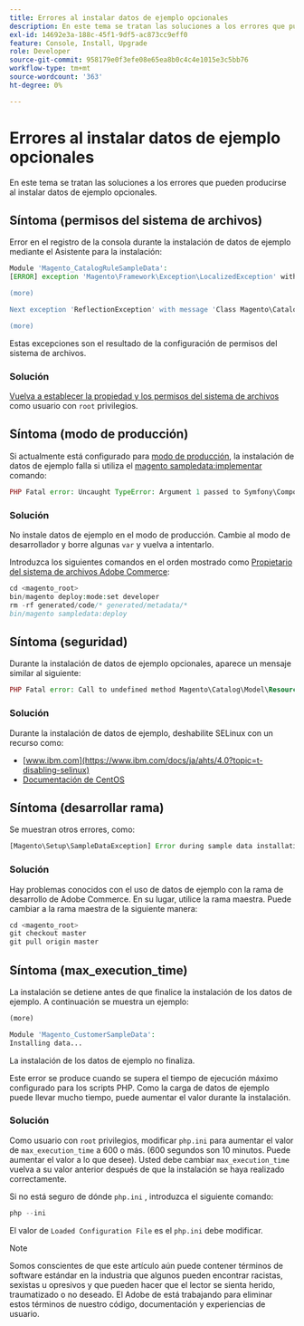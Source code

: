 ```yaml
---
title: Errores al instalar datos de ejemplo opcionales
description: En este tema se tratan las soluciones a los errores que pueden producirse al instalar datos de ejemplo opcionales.
exl-id: 14692e3a-188c-45f1-9df5-ac873cc9eff0
feature: Console, Install, Upgrade
role: Developer
source-git-commit: 958179e0f3efe08e65ea8b0c4c4e1015e3c5bb76
workflow-type: tm+mt
source-wordcount: '363'
ht-degree: 0%

---
```


# Errores al instalar datos de ejemplo opcionales

En este tema se tratan las soluciones a los errores que pueden producirse al instalar datos de ejemplo opcionales.

## Síntoma (permisos del sistema de archivos)

Error en el registro de la consola durante la instalación de datos de ejemplo mediante el Asistente para la instalación:

```php
Module 'Magento_CatalogRuleSampleData':
[ERROR] exception 'Magento\Framework\Exception\LocalizedException' with message 'Can't create directory /var/www/html/magento2/generated/code/Magento/CatalogRule/Model/.' in /var/www/html/magento2/lib/internal/Magento/Framework/Code/Generator.php:103

(more)

Next exception 'ReflectionException' with message 'Class Magento\CatalogRule\Model\RuleFactory does not exist' in /var/www/html/magento2/lib/internal/Magento/Framework/Code/Reader/ClassReader.php:29

(more)
```

Estas excepciones son el resultado de la configuración de permisos del sistema de archivos.

### Solución

[Vuelva a establecer la propiedad y los permisos del sistema de archivos](https://experienceleague.adobe.com/docs/commerce-operations/configuration-guide/deployment/file-system-permissions.html) como usuario con `root` privilegios.

## Síntoma (modo de producción)

Si actualmente está configurado para [modo de producción](https://experienceleague.adobe.com/docs/commerce-operations/configuration-guide/setup/application-modes.html), la instalación de datos de ejemplo falla si utiliza el [magento sampledata:implementar](https://experienceleague.adobe.com/docs/commerce-operations/installation-guide/next-steps/sample-data/composer-packages.html) comando:

```php
PHP Fatal error: Uncaught TypeError: Argument 1 passed to Symfony\Component\Console\Input\ArrayInput::__construct() must be of the type array, object given, called in /<path>/vendor/magento/framework/ObjectManager/Factory/AbstractFactory.php on line 97 and defined in /<path>/vendor/symfony/console/Symfony/Component/Console/Input/ArrayInput.php:37
```

### Solución

No instale datos de ejemplo en el modo de producción. Cambie al modo de desarrollador y borre algunas `var` y vuelva a intentarlo.

Introduzca los siguientes comandos en el orden mostrado como [Propietario del sistema de archivos Adobe Commerce](https://experienceleague.adobe.com/docs/commerce-operations/installation-guide/prerequisites/file-system/overview.html):

```php
cd <magento_root>
bin/magento deploy:mode:set developer
rm -rf generated/code/* generated/metadata/*
bin/magento sampledata:deploy
```

## Síntoma (seguridad)

Durante la instalación de datos de ejemplo opcionales, aparece un mensaje similar al siguiente:

```php
PHP Fatal error: Call to undefined method Magento\Catalog\Model\Resource\Product\Interceptor::getWriteConnection() in /var/www/magento2/app/code/Magento/SampleData/Module/Catalog/Setup/Product/Gallery.php on line 144
```

### Solución

Durante la instalación de datos de ejemplo, deshabilite SELinux con un recurso como:

* [www.ibm.com](https://www.ibm.com/docs/ja/ahts/4.0?topic=t-disabling-selinux)
* [Documentación de CentOS](https://docs.centos.org/en-US/docs/)

## Síntoma (desarrollar rama)

Se muestran otros errores, como:

```php
[Magento\Setup\SampleDataException] Error during sample data installation: Class Magento\Sales\Model\Service\OrderFactory does not exist
```

### Solución

Hay problemas conocidos con el uso de datos de ejemplo con la rama de desarrollo de Adobe Commerce. En su lugar, utilice la rama maestra. Puede cambiar a la rama maestra de la siguiente manera:

```php
cd <magento_root>
git checkout master
git pull origin master
```

## Síntoma (max_execution_time)

La instalación se detiene antes de que finalice la instalación de los datos de ejemplo. A continuación se muestra un ejemplo:

```php
(more)

Module 'Magento_CustomerSampleData':
Installing data...
```

La instalación de los datos de ejemplo no finaliza.

Este error se produce cuando se supera el tiempo de ejecución máximo configurado para los scripts PHP. Como la carga de datos de ejemplo puede llevar mucho tiempo, puede aumentar el valor durante la instalación.

### Solución

Como usuario con `root` privilegios, modificar `php.ini` para aumentar el valor de `max_execution_time` a 600 o más. (600 segundos son 10 minutos. Puede aumentar el valor a lo que desee). Usted debe cambiar `max_execution_time` vuelva a su valor anterior después de que la instalación se haya realizado correctamente.

Si no está seguro de dónde `php.ini` , introduzca el siguiente comando:

```php
php --ini
```

El valor de `Loaded Configuration File` es el `php.ini` debe modificar.

>[!NOTE]
>
>Somos conscientes de que este artículo aún puede contener términos de software estándar en la industria que algunos pueden encontrar racistas, sexistas u opresivos y que pueden hacer que el lector se sienta herido, traumatizado o no deseado. El Adobe de está trabajando para eliminar estos términos de nuestro código, documentación y experiencias de usuario.
